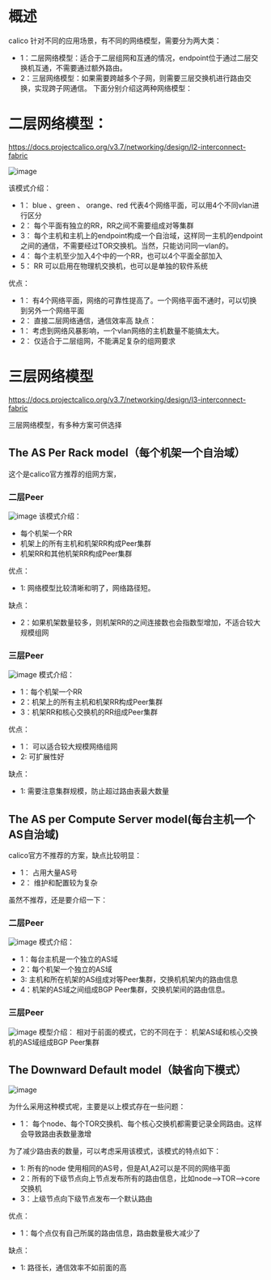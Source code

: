 # 概述
calico 针对不同的应用场景，有不同的网络模型，需要分为两大类：
- 1：二层网络模型：适合于二层组网和互通的情况，endpoint位于通过二层交换机互通，不需要通过额外路由。
- 2：三层网络模型：如果需要跨越多个子网，则需要三层交换机进行路由交换，实现跨子网通信。
下面分别介绍这两种网络模型：

# 二层网络模型：
https://docs.projectcalico.org/v3.7/networking/design/l2-interconnect-fabric

![image](https://github.com/zhaoshouzhong/Calico/raw/master/images/l2-rr-spine-planes.png)

该模式介绍：
- 1： blue 、green 、 orange、red 代表4个网络平面，可以用4个不同vlan进行区分
- 2： 每个平面有独立的RR，RR之间不需要组成对等集群
- 3： 每个主机和主机上的endpoint构成一个自治域，这样同一主机的endpoint之间的通信，不需要经过TOR交换机。当然，只能访问同一vlan的。
- 4： 每个主机至少加入4个中的一个RR，也可以4个平面全部加入
- 5： RR 可以启用在物理机交换机，也可以是单独的软件系统

优点：
- 1： 有4个网络平面，网络的可靠性提高了。一个网络平面不通时，可以切换到另外一个网络平面
- 2： 直接二层网络通信，通信效率高
缺点：
- 1： 考虑到网络风暴影响，一个vlan网络的主机数量不能搞太大。
- 2： 仅适合于二层组网，不能满足复杂的组网要求

# 三层网络模型

https://docs.projectcalico.org/v3.7/networking/design/l3-interconnect-fabric

三层网络模型，有多种方案可供选择
## The AS Per Rack model（每个机架一个自治域）
这个是calico官方推荐的组网方案，
### 二层Peer
![image](https://github.com/zhaoshouzhong/Calico/raw/master/images/l3-fabric-diagrams-as-rack-l2-spine.png)
该模式介绍：
- 每个机架一个RR
- 机架上的所有主机和机架RR构成Peer集群
- 机架RR和其他机架RR构成Peer集群

优点：
- 1: 网络模型比较清晰和明了，网络路径短。

缺点：
- 2：如果机架数量较多，则机架RR的之间连接数也会指数型增加，不适合较大规模组网

### 三层Peer
![image](https://github.com/zhaoshouzhong/Calico/raw/master/images/l3-fabric-diagrams-as-rack-l3-spine.png)
模式介绍：
- 1：每个机架一个RR
- 2：机架上的所有主机和机架RR构成Peer集群
- 3：机架RR和核心交换机的RR组成Peer集群

优点：
- 1： 可以适合较大规模网络组网
- 2:  可扩展性好

缺点：
- 1: 需要注意集群规模，防止超过路由表最大数量

## The AS per Compute Server model(每台主机一个AS自治域)
calico官方不推荐的方案，缺点比较明显：
- 1： 占用大量AS号
- 2： 维护和配置较为复杂

虽然不推荐，还是要介绍一下：
### 二层Peer
![image](https://github.com/zhaoshouzhong/Calico/raw/master/images/l3-fabric-diagrams-as-server-l2-spine.png)
模式介绍：
- 1：每台主机是一个独立的AS域
- 2：每个机架一个独立的AS域
- 3: 主机和所在机架的AS组成对等Peer集群，交换机机架内的路由信息
- 4：机架的AS域之间组成BGP Peer集群，交换机架间的路由信息。

### 三层Peer
![image](https://github.com/zhaoshouzhong/Calico/raw/master/images/l3-fabric-diagrams-as-server-l3-spine.png)
模型介绍：
相对于前面的模式，它的不同在于：
机架AS域和核心交换机的AS域组成BGP Peer集群

## The Downward Default model（缺省向下模式）
![image](https://github.com/zhaoshouzhong/Calico/raw/master/images/l3-fabric-downward-default.png)

为什么采用这种模式呢，主要是以上模式存在一些问题：
- 1： 每个node、每个TOR交换机、每个核心交换机都需要记录全网路由。这样会导致路由表数量激增

为了减少路由表的数量，可以考虑采用该模式，该模式的特点如下：
- 1: 所有的node 使用相同的AS号，但是A1,A2可以是不同的网络平面
- 2：所有的下级节点向上节点发布所有的路由信息，比如node-->TOR-->core交换机
- 3：上级节点向下级节点发布一个默认路由

优点：
- 1：每个点仅有自己所属的路由信息，路由数量极大减少了

缺点：
- 1: 路径长，通信效率不如前面的高
